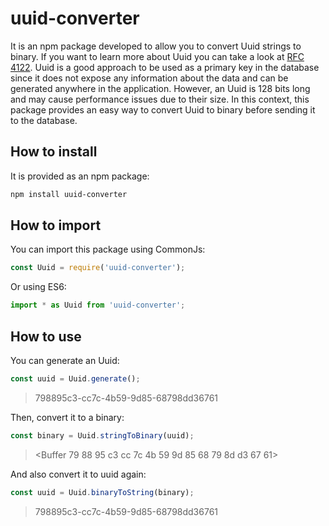 # uuid-converter
It is an npm package developed to allow you to convert Uuid strings to binary. If you want to learn more about Uuid you can take a look at [RFC 4122](https://tools.ietf.org/html/rfc4122). Uuid is a good approach to be used as a primary key in the database since it does not expose any information about the data and can be generated anywhere in the application. However, an Uuid is 128 bits long and may cause performance issues due to their size. In this context, this package provides an easy way to convert Uuid to binary before sending it to the database.

## How to install
It is provided as an npm package:

```bash
npm install uuid-converter
```

## How to import
You can import this package using CommonJs:
```js
const Uuid = require('uuid-converter');
```

Or using ES6:
```js
import * as Uuid from 'uuid-converter';
```

## How to use
You can generate an Uuid:
```js
const uuid = Uuid.generate();
```
> 798895c3-cc7c-4b59-9d85-68798dd36761

Then, convert it to a binary:
```js
const binary = Uuid.stringToBinary(uuid);
```
> <Buffer 79 88 95 c3 cc 7c 4b 59 9d 85 68 79 8d d3 67 61>

And also convert it to uuid again:
```js
const uuid = Uuid.binaryToString(binary);
```
> 798895c3-cc7c-4b59-9d85-68798dd36761

